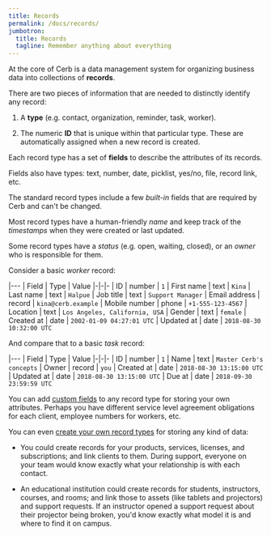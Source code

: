 ```yaml
---
title: Records
permalink: /docs/records/
jumbotron:
  title: Records
  tagline: Remember anything about everything
---
```


At the core of Cerb is a data management system for organizing business data into collections of **records**.

There are two pieces of information that are needed to distinctly identify any record:

1. A **type** (e.g. contact, organization, reminder, task, worker).

1. The numeric **ID** that is unique within that particular type. These are automatically assigned when a new record is created.

Each record type has a set of **fields** to describe the attributes of its records.

Fields also have types: text, number, date, picklist, yes/no, file, record link, etc.

The standard record types include a few _built-in_ fields that are required by Cerb and can't be changed.

Most record types have a human-friendly _name_ and keep track of the _timestamps_ when they were created or last updated.

Some record types have a _status_ (e.g. open, waiting, closed), or an _owner_ who is responsible for them.

Consider a basic _worker_ record:

|---
| Field | Type | Value
|-|-|-
| ID | number | `1`
| First name | text | `Kina`
| Last name | text | `Halpue`
| Job title | text | `Support Manager`
| Email address | record | `kina@cerb.example`
| Mobile number | phone | `+1-555-123-4567`
| Location | text | `Los Angeles, California, USA`
| Gender | text | `female`
| Created at | date | `2002-01-09 04:27:01 UTC`
| Updated at | date | `2018-08-30 10:32:00 UTC`

And compare that to a basic _task_ record:

|---
| Field | Type | Value
|-|-|-
| ID | number | `1`
| Name | text | `Master Cerb's concepts`
| Owner | record | `you`
| Created at | date | `2018-08-30 13:15:00 UTC`
| Updated at | date | `2018-08-30 13:15:00 UTC`
| Due at | date | `2018-09-30 23:59:59 UTC`

You can add [custom fields](/docs/custom-fields/) to any record type for storing your own attributes. Perhaps you have different service level agreement obligations for each client, employee numbers for workers, etc.

You can even [create your own record types](/guides/records/custom-records/) for storing any kind of data:

* You could create records for your products, services, licenses, and subscriptions; and link clients to them. During support, everyone on your team would know exactly what your relationship is with each contact.

* An educational institution could create records for students, instructors, courses, and rooms; and link those to assets (like tablets and projectors) and support requests. If an instructor opened a support request about their projector being broken, you'd know exactly what model it is and where to find it on campus.
